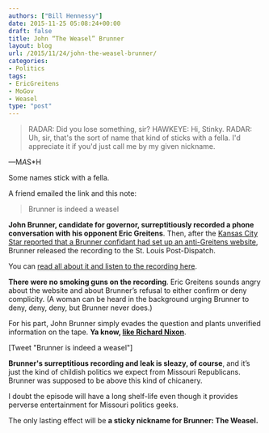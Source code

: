 ```yaml
---
authors: ["Bill Hennessy"]
date: 2015-11-25 05:08:24+00:00
draft: false
title: John “The Weasel” Brunner
layout: blog
url: /2015/11/24/john-the-weasel-brunner/
categories:
- Politics
tags:
- EricGreitens
- MoGov
- Weasel
type: "post"
---
```


> RADAR: Did you lose something, sir?
HAWKEYE: Hi, Stinky.
RADAR: Uh, sir, that's the sort of name that kind of sticks with a fella. I'd appreciate it if you'd just call me by my given nickname.

—M*A*S*H



Some names stick with a fella.

A friend emailed the link and this note:



> Brunner is indeed a weasel



**John Brunner, candidate for governor, surreptitiously recorded a phone conversation with his opponent Eric Greitens**. Then, after the [Kansas City Star reported that a Brunner confidant had set up an anti-Greitens website](https://www.kansascity.com/news/local/news-columns-blogs/the-buzz/article44802384.html), Brunner released the recording to the St. Louis Post-Dispatch.

You can [read all about it and listen to the recording here](https://www.stltoday.com/news/local/govt-and-politics/kevin-mcdermott/oh-my-god-you-are-such-a-weasel-and-other/article_9655e089-9e12-56da-a6e6-44462ef76807.html).

**There were no smoking guns on the recording**. Eric Greitens sounds angry about the website and about Brunner’s refusal to either confirm or deny complicity. (A woman can be heard in the background urging Brunner to deny, deny, deny, but Brunner never does.)

For his part, John Brunner simply evades the question and plants unverified information on the tape. **Ya know, [like Richard Nixon](https://nixontapes.org/)**.

[Tweet "Brunner is indeed a weasel"]

**Brunner's surreptitious recording and leak is sleazy, of course**, and it’s just the kind of childish politics we expect from Missouri Republicans. Brunner was supposed to be above this kind of chicanery.

I doubt the episode will have a long shelf-life even though it provides perverse entertainment for Missouri politics geeks.

The only lasting effect will be **a sticky nickname for Brunner: The Weasel.**
